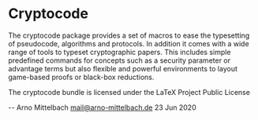 # Cryptocode
The cryptocode package provides a set of macros to ease the typesetting of pseudocode, algorithms and protocols. In addition it comes with a wide range of tools to typeset cryptographic papers. This includes simple predefined commands for concepts such as a security parameter or advantage terms but also flexible and powerful environments to layout game-based proofs or black-box reductions.

The cryptocode bundle is licensed under the LaTeX Project Public License

 -- Arno Mittelbach <mail@arno-mittelbach.de>  23 Jun 2020